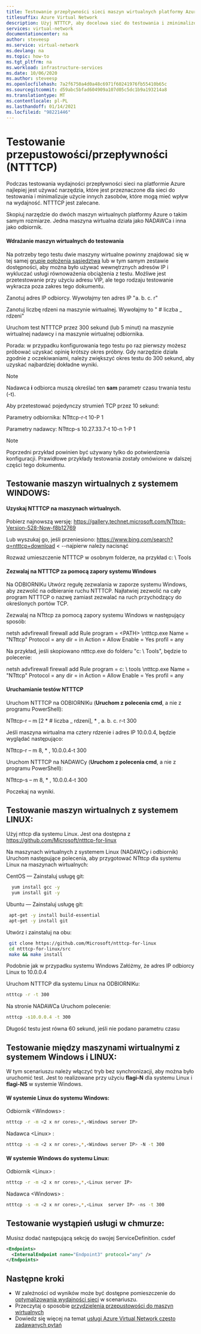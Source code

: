 ```yaml
---
title: Testowanie przepływności sieci maszyn wirtualnych platformy Azure
titlesuffix: Azure Virtual Network
description: Użyj NTTTCP, aby docelowa sieć do testowania i zminimalizować użycie innych zasobów, które mogą mieć wpływ na wydajność.
services: virtual-network
documentationcenter: na
author: steveesp
ms.service: virtual-network
ms.devlang: na
ms.topic: how-to
ms.tgt_pltfrm: na
ms.workload: infrastructure-services
ms.date: 10/06/2020
ms.author: steveesp
ms.openlocfilehash: 7a2f6750a4d0a48c6971f60241976fb55410b65c
ms.sourcegitcommit: d59abc5bfad604909a107d05c5dc1b9a193214a8
ms.translationtype: MT
ms.contentlocale: pl-PL
ms.lasthandoff: 01/14/2021
ms.locfileid: "98221446"
---
```

# <a name="bandwidththroughput-testing-ntttcp"></a>Testowanie przepustowości/przepływności (NTTTCP)

Podczas testowania wydajności przepływności sieci na platformie Azure najlepiej jest używać narzędzia, które jest przeznaczone dla sieci do testowania i minimalizuje użycie innych zasobów, które mogą mieć wpływ na wydajność. NTTTCP jest zalecane.

Skopiuj narzędzie do dwóch maszyn wirtualnych platformy Azure o takim samym rozmiarze. Jedna maszyna wirtualna działa jako NADAWCa i inna jako odbiornik.

#### <a name="deploying-vms-for-testing"></a>Wdrażanie maszyn wirtualnych do testowania
Na potrzeby tego testu dwie maszyny wirtualne powinny znajdować się w tej samej [grupie położenia sąsiedztwa](../virtual-machines/co-location.md) lub w tym samym zestawie dostępności, aby można było używać wewnętrznych adresów IP i wykluczać usługi równoważenia obciążenia z testu. Możliwe jest przetestowanie przy użyciu adresu VIP, ale tego rodzaju testowanie wykracza poza zakres tego dokumentu.

Zanotuj adres IP odbiorcy. Wywołajmy ten adres IP "a. b. c. r"

Zanotuj liczbę rdzeni na maszynie wirtualnej. Wywołajmy to " \# liczba \_ rdzeni"

Uruchom test NTTTCP przez 300 sekund (lub 5 minut) na maszynie wirtualnej nadawcy i na maszynie wirtualnej odbiornika.

Porada: w przypadku konfigurowania tego testu po raz pierwszy możesz próbować uzyskać opinię krótszy okres próbny. Gdy narzędzie działa zgodnie z oczekiwaniami, należy zwiększyć okres testu do 300 sekund, aby uzyskać najbardziej dokładne wyniki.

> [!NOTE]
> Nadawca **i** odbiorca muszą określać ten **sam** parametr czasu trwania testu (-t).

Aby przetestować pojedynczy strumień TCP przez 10 sekund:

Parametry odbiornika: NTttcp-r-t 10-P 1

Parametry nadawcy: NTttcp-s 10.27.33.7-t 10-n 1-P 1

> [!NOTE]
> Poprzedni przykład powinien być używany tylko do potwierdzenia konfiguracji. Prawidłowe przykłady testowania zostały omówione w dalszej części tego dokumentu.

## <a name="testing-vms-running-windows"></a>Testowanie maszyn wirtualnych z systemem WINDOWS:

#### <a name="get-ntttcp-onto-the-vms"></a>Uzyskaj NTTTCP na maszynach wirtualnych.

Pobierz najnowszą wersję: <https://gallery.technet.microsoft.com/NTttcp-Version-528-Now-f8b12769>

Lub wyszukaj go, jeśli przeniesiono: <https://www.bing.com/search?q=ntttcp+download> \< --najpierw należy nacisnąć

Rozważ umieszczenie NTTTCP w osobnym folderze, na przykład c: \\ Tools

#### <a name="allow-ntttcp-through-the-windows-firewall"></a>Zezwalaj na NTTTCP za pomocą zapory systemu Windows
Na ODBIORNIKu Utwórz regułę zezwalania w zaporze systemu Windows, aby zezwolić na odbieranie ruchu NTTTCP. Najłatwiej zezwolić na cały program NTTTCP o nazwę zamiast zezwalać na ruch przychodzący do określonych portów TCP.

Zezwalaj na NTttcp za pomocą zapory systemu Windows w następujący sposób:

netsh advfirewall firewall add Rule program = \<PATH\> \\ntttcp.exe Name = "NTttcp" Protocol = any dir = in Action = Allow Enable = Yes profil = any

Na przykład, jeśli skopiowano ntttcp.exe do folderu "c: \\ Tools", będzie to polecenie: 

netsh advfirewall firewall add Rule program = c: \\ tools \\ntttcp.exe Name = "NTttcp" Protocol = any dir = in Action = Allow Enable = Yes profil = any

#### <a name="running-ntttcp-tests"></a>Uruchamianie testów NTTTCP

Uruchom NTTTCP na ODBIORNIKu (**Uruchom z polecenia cmd**, a nie z programu PowerShell):

NTttcp-r – m [2 \* \# liczba \_ rdzeni], \* , a. b. c. r-t 300

Jeśli maszyna wirtualna ma cztery rdzenie i adres IP 10.0.0.4, będzie wyglądać następująco:

NTttcp-r – m 8, \* , 10.0.0.4-t 300


Uruchom NTTTCP na NADAWCy (**Uruchom z polecenia cmd**, a nie z programu PowerShell):

NTttcp-s – m 8, \* , 10.0.0.4-t 300 

Poczekaj na wyniki.


## <a name="testing-vms-running-linux"></a>Testowanie maszyn wirtualnych z systemem LINUX:

Użyj nttcp dla systemu Linux. Jest ona dostępna z <https://github.com/Microsoft/ntttcp-for-linux>

Na maszynach wirtualnych z systemem Linux (NADAWCy i odbiornik) Uruchom następujące polecenia, aby przygotować NTttcp dla systemu Linux na maszynach wirtualnych:

CentOS — Zainstaluj usługę git:
``` bash
  yum install gcc -y  
  yum install git -y
```
Ubuntu — Zainstaluj usługę git:
``` bash
 apt-get -y install build-essential  
 apt-get -y install git
```
Utwórz i zainstaluj na obu:
``` bash
 git clone https://github.com/Microsoft/ntttcp-for-linux
 cd ntttcp-for-linux/src
 make && make install
```

Podobnie jak w przypadku systemu Windows Załóżmy, że adres IP odbiorcy Linux to 10.0.0.4

Uruchom NTTTCP dla systemu Linux na ODBIORNIKu:

``` bash
ntttcp -r -t 300
```

Na stronie NADAWCa Uruchom polecenie:

``` bash
ntttcp -s10.0.0.4 -t 300
```
 
Długość testu jest równa 60 sekund, jeśli nie podano parametru czasu

## <a name="testing-between-vms-running-windows-and-linux"></a>Testowanie między maszynami wirtualnymi z systemem Windows i LINUX:

W tym scenariuszu należy włączyć tryb bez synchronizacji, aby można było uruchomić test. Jest to realizowane przy użyciu **flagi-N** dla systemu Linux i **flagi-NS** w systemie Windows.

#### <a name="from-linux-to-windows"></a>W systemie Linux do systemu Windows:

Odbiornik \<Windows> :

``` bash
ntttcp -r -m <2 x nr cores>,*,<Windows server IP>
```

Nadawca \<Linux> :

``` bash
ntttcp -s -m <2 x nr cores>,*,<Windows server IP> -N -t 300
```

#### <a name="from-windows-to-linux"></a>W systemie Windows do systemu Linux:

Odbiornik \<Linux> :

``` bash
ntttcp -r -m <2 x nr cores>,*,<Linux server IP>
```

Nadawca \<Windows> :

``` bash
ntttcp -s -m <2 x nr cores>,*,<Linux  server IP> -ns -t 300
```
## <a name="testing-cloud-service-instances"></a>Testowanie wystąpień usługi w chmurze:
Musisz dodać następującą sekcję do swojej ServiceDefinition. csdef
```xml
<Endpoints>
  <InternalEndpoint name="Endpoint3" protocol="any" />
</Endpoints> 
```

## <a name="next-steps"></a>Następne kroki
* W zależności od wyników może być dostępne pomieszczenie do [optymalizowania wydajności sieci](virtual-network-optimize-network-bandwidth.md) w scenariuszu.
* Przeczytaj o sposobie [przydzielenia przepustowości do maszyn wirtualnych](virtual-machine-network-throughput.md)
* Dowiedz się więcej na temat [usługi Azure Virtual Network często zadawanych pytań](virtual-networks-faq.md)